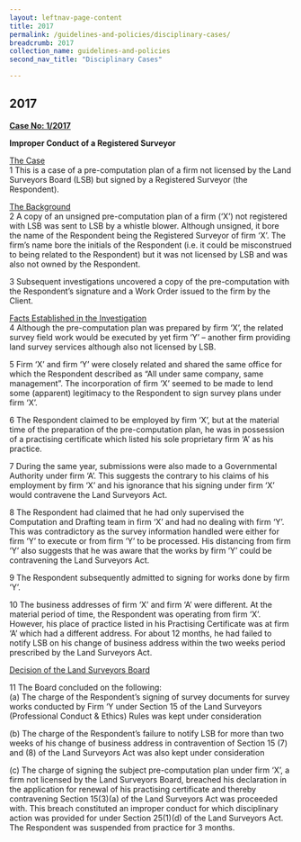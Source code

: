 ```yaml
---
layout: leftnav-page-content
title: 2017
permalink: /guidelines-and-policies/disciplinary-cases/
breadcrumb: 2017
collection_name: guidelines-and-policies
second_nav_title: "Disciplinary Cases"

---
```


2017
---
<u>**Case No: 1/2017**</u><br>

**Improper Conduct of a Registered Surveyor**<br>

<u>The Case</u><br> 
1 This is a case of a pre-computation plan of a firm not licensed by the Land Surveyors Board (LSB) but signed by a Registered Surveyor (the Respondent).<br>

<u>The Background</u><br> 
2 A copy of an unsigned pre-computation plan of a firm (‘X’) not registered with LSB was sent to LSB by a whistle blower. Although unsigned, it bore the name of the Respondent being the Registered Surveyor of firm ‘X’. The firm’s name bore the initials of the Respondent (i.e. it could be misconstrued to being related to the Respondent) but it was not licensed by LSB and was also not owned by the Respondent.<br>

3 Subsequent investigations uncovered a copy of the pre-computation with the Respondent’s signature and a Work Order issued to the firm by the Client.<br>

<u>Facts Established in the Investigation</u><br> 
4 Although the pre-computation plan was prepared by firm ‘X’, the related survey field work would be executed by yet firm ‘Y’ – another firm providing land survey services although also not licensed by LSB.<br>

5 Firm ‘X’ and firm ‘Y’ were closely related and shared the same office for which the Respondent described as “All under same company, same management”. The incorporation of firm ‘X’ seemed to be made to lend some (apparent) legitimacy to the Respondent to sign survey plans under firm ‘X’.<br>

6 The Respondent claimed to be employed by firm ‘X’, but at the material time of the preparation of the pre-computation plan, he was in possession of a practising certificate which listed his sole proprietary firm ‘A’ as his practice.<br>

7 During the same year, submissions were also made to a Governmental Authority under firm ‘A’. This suggests the contrary to his claims of his employment by firm ‘X’ and his ignorance that his signing under firm ‘X’ would contravene the Land Surveyors Act.<br>

8 The Respondent had claimed that he had only supervised the Computation and Drafting team in firm ‘X’ and had no dealing with firm ‘Y’. This was contradictory as the survey information handled were either for firm ‘Y’ to execute or from firm ‘Y’ to be processed. His distancing from firm ‘Y’ also suggests that he was aware that the works by firm ‘Y’ could be contravening the Land Surveyors Act.<br>

9 The Respondent subsequently admitted to signing for works done by firm ‘Y’.<br>

10 The business addresses of firm ‘X’ and firm ‘A’ were different. At the material period of time, the Respondent was operating from firm ‘X’. However, his place of practice listed in his Practising Certificate was at firm ‘A’ which had a different address. For about 12 months, he had failed to notify LSB on his change of business address within the two weeks period prescribed by the Land Surveyors Act.<br>

<u>Decision of the Land Surveyors Board</u><br>

11 The Board concluded on the following:<br>
(a) The charge of the Respondent’s signing of survey documents for survey works conducted by Firm ‘Y under Section 15 of the Land Surveyors (Professional Conduct & Ethics) Rules was kept under consideration<br>

(b) The charge of the Respondent’s failure to notify LSB for more than two weeks of his change of business address in contravention of Section 15 (7) and (8) of the Land Surveyors Act was also kept under consideration<br>

(c) The charge of signing the subject pre-computation plan under firm ‘X’, a firm not licensed by the Land Surveyors Board, breached his declaration in the application for renewal of his practising certificate and thereby contravening Section 15(3)(a) of the Land Surveyors Act was proceeded with. This breach constituted an improper conduct for which disciplinary action was provided for under Section 25(1)(d) of the Land Surveyors Act. The Respondent was suspended from practice for 3 months.
